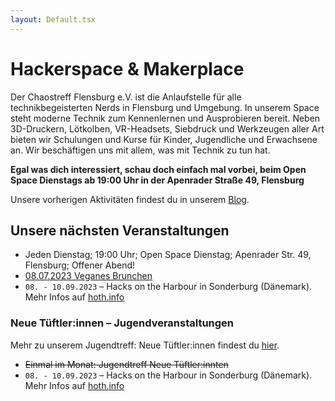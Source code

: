 ```yaml
---
layout: Default.tsx
---
```


# Hackerspace & Makerplace

Der Chaostreff Flensburg e.V. ist die Anlaufstelle für alle technikbegeisterten Nerds in Flensburg und Umgebung. In unserem Space steht moderne Technik zum Kennenlernen und Ausprobieren bereit. Neben 3D-Druckern, Lötkolben, VR-Headsets, Siebdruck und Werkzeugen aller Art bieten wir Schulungen und Kurse für Kinder, Jugendliche und Erwachsene an. Wir beschäftigen uns mit allem, was mit Technik zu tun hat.

**Egal was dich interessiert, schau doch einfach mal vorbei, beim Open Space Dienstags ab 19:00 Uhr in der Apenrader Straße 49, Flensburg**

Unsere vorherigen Aktivitäten findest du in unserem [Blog](/blog/page/1). 

## Unsere nächsten Veranstaltungen

- Jeden Dienstag; 19:00 Uhr; Open Space Dienstag; Apenrader Str. 49, Flensburg; Offener Abend!
- [08.07.2023 Veganes Brunchen](/blog/2023/einladung-veganes-brunchen)
- `08. - 10.09.2023` – Hacks on the Harbour in Sonderburg (Dänemark). Mehr Infos auf [hoth.info](https://hoth.info/de/)

### Neue Tüftler:innen – Jugendveranstaltungen

Mehr zu unserem Jugendtreff: Neue Tüftler:innen findest du [hier](/jugendtreff-neue-tueftler/). 

- ~~Einmal im Monat: Jugendtreff Neue Tüftler:innten~~
- `08. - 10.09.2023` – Hacks on the Harbour in Sonderburg (Dänemark). Mehr Infos auf [hoth.info](https://hoth.info/de/)

